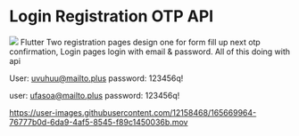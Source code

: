 # Login Registration OTP API
![](https://komarev.com/ghpvc/?username=nayemuzzaman&color=green)
Flutter Two registration pages design one for form fill up next otp confirmation, Login pages login with email & password. All of this doing with api 

User: uvuhuu@mailto.plus
password: 123456q!

user: ufasoa@mailto.plus
password: 123456q!

https://user-images.githubusercontent.com/12158468/165669964-76777b0d-6da9-4af5-8545-f89c1450036b.mov

